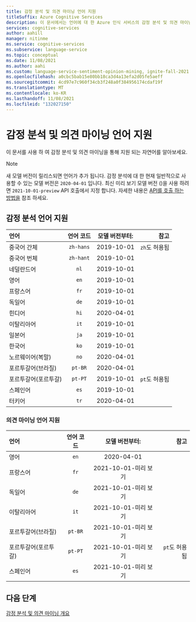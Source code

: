 ```yaml
---
title: 감정 분석 및 의견 마이닝 언어 지원
titleSuffix: Azure Cognitive Services
description: 이 문서에서는 언어에 대 한 Azure 인식 서비스의 감정 분석 및 의견 마이닝 기능에서 지원 되는 자연어를 설명 합니다.
services: cognitive-services
author: aahill
manager: nitinme
ms.service: cognitive-services
ms.subservice: language-service
ms.topic: conceptual
ms.date: 11/08/2021
ms.author: aahi
ms.custom: language-service-sentiment-opinion-mining, ignite-fall-2021
ms.openlocfilehash: a0cbc5bab15e80bb18ca3d4a13efa2d05fe5aeff
ms.sourcegitcommit: 4cd97e7c960f34cb3f248a0f384956174cdaf19f
ms.translationtype: MT
ms.contentlocale: ko-KR
ms.lasthandoff: 11/08/2021
ms.locfileid: "132027150"
---
```

# <a name="sentiment-analysis-and-opinion-mining-language-support"></a>감정 분석 및 의견 마이닝 언어 지원 

이 문서를 사용 하 여 감정 분석 및 의견 마이닝을 통해 지원 되는 자연어를 알아보세요.

> [!NOTE]
> 새 모델 버전이 릴리스되면 언어가 추가 됩니다. 감정 분석에 대 한 현재 일반적으로 사용할 수 있는 모델 버전은 `2020-04-01` 입니다. 최신 미리 보기 모델 버전 ()을 사용 하려면 `2021-10-01-preview` API 호출에서 지정 합니다. 자세한 내용은 [API를 호출 하는 방법을](how-to/call-api.md#specify-the-sentiment-analysis-model) 참조 하세요.

## <a name="sentiment-analysis-language-support"></a>감정 분석 언어 지원

| 언어              | 언어 코드 | 모델 버전부터: |              참고 |
|:----------------------|:-------------:|:--------------------------:|-------------------:|
| 중국어 간체    |   `zh-hans`         |         2019-10-01         | `zh`도 허용됨 |
| 중국어 번체   |   `zh-hant`         |         2019-10-01         |                    |
| 네덜란드어                 |     `nl`            |         2019-10-01        |                    |
| 영어               |     `en`            |         2019-10-01         |                    |
| 프랑스어                |     `fr`            |         2019-10-01         |                    |
| 독일어                |     `de`            |         2019-10-01         |                    |
| 힌디어                 |    `hi`             |         2020-04-01         |                    |
| 이탈리아어               |     `it`            |         2019-10-01         |                    |
| 일본어              |     `ja`            |         2019-10-01         |                    |
| 한국어                |     `ko`            |         2019-10-01         |                    |
| 노르웨이어(복말)   |     `no`            |         2020-04-01         |                    |
| 포르투갈어(브라질)   |    `pt-BR`          |         2020-04-01         |                    |
| 포르투갈어(포르투갈) |    `pt-PT`          |         2019-10-01         | `pt`도 허용됨 |
| 스페인어               |     `es`            |         2019-10-01         |                    |
| 터키어               |     `tr`             |         2020-04-01        |                    |

### <a name="opinion-mining-language-support"></a>의견 마이닝 언어 지원

| 언어              | 언어 코드 | 모델 버전부터: |              참고 |
|:----------------------|:-------------:|:------------------------------------:|-------------------:|
| 영어               |     `en`      |  2020-04-01              |                    |
| 프랑스어                |     `fr`      |         2021-10-01-미리 보기         |                    |
| 독일어                |     `de`      |         2021-10-01-미리 보기         |                    |
| 이탈리아어               |     `it`      |         2021-10-01-미리 보기         |                    |
| 포르투갈어(브라질)   |    `pt-BR`    |         2021-10-01-미리 보기         |                    |
| 포르투갈어(포르투갈) |    `pt-PT`    |         2021-10-01-미리 보기         | `pt`도 허용됨 |
| 스페인어               |     `es`      |         2021-10-01-미리 보기         |                    |

## <a name="next-steps"></a>다음 단계

[감정 분석 및 의견 마이닝 개요](overview.md)
